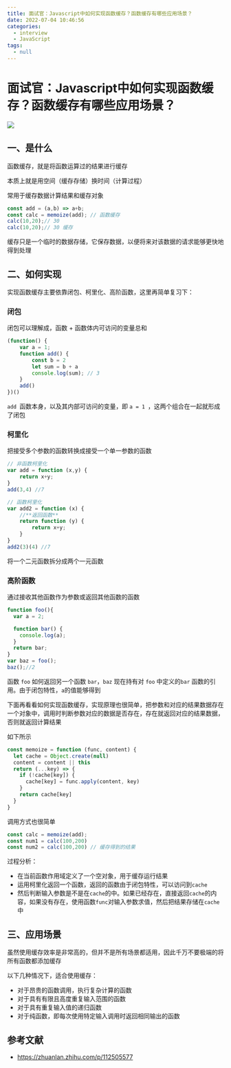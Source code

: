 ```yaml
---
title: 面试官：Javascript中如何实现函数缓存？函数缓存有哪些应用场景？
date: 2022-07-04 10:46:56
categories: 
  - interview
  - JavaScript
tags: 
  - null
---
```

# 面试官：Javascript中如何实现函数缓存？函数缓存有哪些应用场景？

 ![](https://static.vue-js.com/2ae9dda0-85fa-11eb-ab90-d9ae814b240d.png)



## 一、是什么

函数缓存，就是将函数运算过的结果进行缓存

本质上就是用空间（缓存存储）换时间（计算过程）

常用于缓存数据计算结果和缓存对象

```js
const add = (a,b) => a+b;
const calc = memoize(add); // 函数缓存
calc(10,20);// 30
calc(10,20);// 30 缓存
```

缓存只是一个临时的数据存储，它保存数据，以便将来对该数据的请求能够更快地得到处理



## 二、如何实现

实现函数缓存主要依靠闭包、柯里化、高阶函数，这里再简单复习下：

### 闭包

闭包可以理解成，函数 + 函数体内可访问的变量总和

```js
(function() {
    var a = 1;
    function add() {
        const b = 2
        let sum = b + a
        console.log(sum); // 3
    }
    add()
})()
```

`add `函数本身，以及其内部可访问的变量，即 `a = 1 `，这两个组合在⼀起就形成了闭包



### 柯里化

把接受多个参数的函数转换成接受一个单一参数的函数

```js
// 非函数柯里化
var add = function (x,y) {
    return x+y;
}
add(3,4) //7

// 函数柯里化
var add2 = function (x) {
    //**返回函数**
    return function (y) {
        return x+y;
    }
}
add2(3)(4) //7
```

将一个二元函数拆分成两个一元函数



### 高阶函数

通过接收其他函数作为参数或返回其他函数的函数

```js
function foo(){
  var a = 2;

  function bar() {
    console.log(a);
  }
  return bar;
}
var baz = foo();
baz();//2
```

函数 `foo` 如何返回另一个函数 `bar`，`baz` 现在持有对 `foo` 中定义的`bar` 函数的引用。由于闭包特性，`a`的值能够得到



下面再看看如何实现函数缓存，实现原理也很简单，把参数和对应的结果数据存在一个对象中，调用时判断参数对应的数据是否存在，存在就返回对应的结果数据，否则就返回计算结果

如下所示

```js
const memoize = function (func, content) {
  let cache = Object.create(null)
  content = content || this
  return (...key) => {
    if (!cache[key]) {
      cache[key] = func.apply(content, key)
    }
    return cache[key]
  }
}
```

调用方式也很简单

```js
const calc = memoize(add);
const num1 = calc(100,200)
const num2 = calc(100,200) // 缓存得到的结果
```

过程分析：

- 在当前函数作用域定义了一个空对象，用于缓存运行结果
- 运用柯里化返回一个函数，返回的函数由于闭包特性，可以访问到`cache`
- 然后判断输入参数是不是在`cache`的中。如果已经存在，直接返回`cache`的内容，如果没有存在，使用函数`func`对输入参数求值，然后把结果存储在`cache`中



## 三、应用场景

虽然使用缓存效率是非常高的，但并不是所有场景都适用，因此千万不要极端的将所有函数都添加缓存

以下几种情况下，适合使用缓存：

- 对于昂贵的函数调用，执行复杂计算的函数
- 对于具有有限且高度重复输入范围的函数
- 对于具有重复输入值的递归函数
- 对于纯函数，即每次使用特定输入调用时返回相同输出的函数



## 参考文献

- https://zhuanlan.zhihu.com/p/112505577
